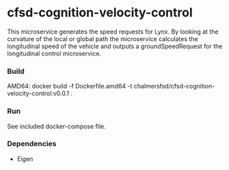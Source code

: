 # cfsd-cognition-velocity-control
This microservice generates the speed requests for Lynx. By looking at the curvature of the local or global path the microservice calculates the longitudinal speed of the vehicle and outputs a groundSpeedRequest for the longitudinal control microservice.

### Build
AMD64: docker build -f Dockerfile.amd64 -t chalmersfsd/cfsd-cognition-velocity-control:v0.0.1 .

### Run
See included docker-compose file.

### Dependencies
 - Eigen
